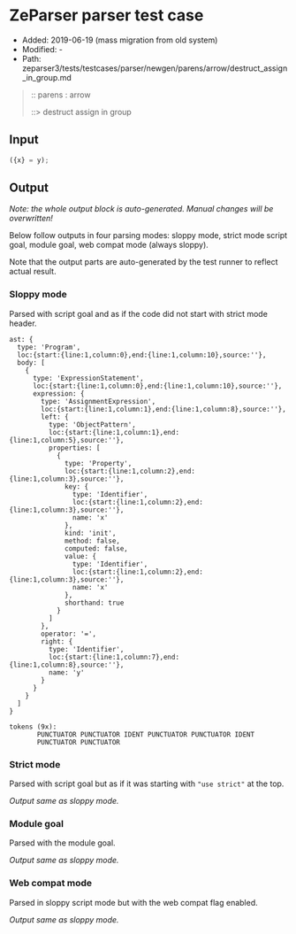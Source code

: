 # ZeParser parser test case

- Added: 2019-06-19 (mass migration from old system)
- Modified: -
- Path: zeparser3/tests/testcases/parser/newgen/parens/arrow/destruct_assign_in_group.md

> :: parens : arrow
>
> ::> destruct assign in group

## Input

`````js
({x} = y);
`````

## Output

_Note: the whole output block is auto-generated. Manual changes will be overwritten!_

Below follow outputs in four parsing modes: sloppy mode, strict mode script goal, module goal, web compat mode (always sloppy).

Note that the output parts are auto-generated by the test runner to reflect actual result.

### Sloppy mode

Parsed with script goal and as if the code did not start with strict mode header.

`````
ast: {
  type: 'Program',
  loc:{start:{line:1,column:0},end:{line:1,column:10},source:''},
  body: [
    {
      type: 'ExpressionStatement',
      loc:{start:{line:1,column:0},end:{line:1,column:10},source:''},
      expression: {
        type: 'AssignmentExpression',
        loc:{start:{line:1,column:1},end:{line:1,column:8},source:''},
        left: {
          type: 'ObjectPattern',
          loc:{start:{line:1,column:1},end:{line:1,column:5},source:''},
          properties: [
            {
              type: 'Property',
              loc:{start:{line:1,column:2},end:{line:1,column:3},source:''},
              key: {
                type: 'Identifier',
                loc:{start:{line:1,column:2},end:{line:1,column:3},source:''},
                name: 'x'
              },
              kind: 'init',
              method: false,
              computed: false,
              value: {
                type: 'Identifier',
                loc:{start:{line:1,column:2},end:{line:1,column:3},source:''},
                name: 'x'
              },
              shorthand: true
            }
          ]
        },
        operator: '=',
        right: {
          type: 'Identifier',
          loc:{start:{line:1,column:7},end:{line:1,column:8},source:''},
          name: 'y'
        }
      }
    }
  ]
}

tokens (9x):
       PUNCTUATOR PUNCTUATOR IDENT PUNCTUATOR PUNCTUATOR IDENT
       PUNCTUATOR PUNCTUATOR
`````

### Strict mode

Parsed with script goal but as if it was starting with `"use strict"` at the top.

_Output same as sloppy mode._

### Module goal

Parsed with the module goal.

_Output same as sloppy mode._

### Web compat mode

Parsed in sloppy script mode but with the web compat flag enabled.

_Output same as sloppy mode._
